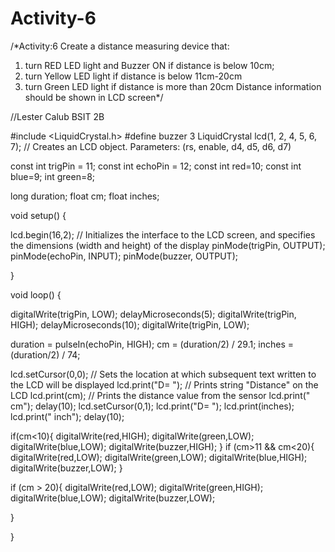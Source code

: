 # Activity-6
/*Activity:6
Create a distance measuring device that:
1. turn RED LED light and Buzzer ON if distance is below 10cm;
2. turn Yellow LED light if distance is below 11cm-20cm
3. turn Green LED light if distance is more than 20cm
Distance information should be shown in LCD screen*/

//Lester Calub BSIT 2B

#include <LiquidCrystal.h> 
#define buzzer 3
LiquidCrystal lcd(1, 2, 4, 5, 6, 7); // Creates an LCD object. Parameters: (rs, enable, d4, d5, d6, d7)

const int trigPin = 11;
const int echoPin = 12;
const int red=10;
const int blue=9;
int green=8;

long duration;
float cm;
float inches;

void setup() {
  
lcd.begin(16,2); // Initializes the interface to the LCD screen, and specifies the dimensions (width and height) of the display
pinMode(trigPin, OUTPUT);
pinMode(echoPin, INPUT);
pinMode(buzzer, OUTPUT);

}

void loop() {
  
digitalWrite(trigPin, LOW);
delayMicroseconds(5);
digitalWrite(trigPin, HIGH);
delayMicroseconds(10);
digitalWrite(trigPin, LOW);

duration = pulseIn(echoPin, HIGH);
cm = (duration/2) / 29.1;
inches = (duration/2) / 74;

lcd.setCursor(0,0); // Sets the location at which subsequent text written to the LCD will be displayed
lcd.print("D= "); // Prints string "Distance" on the LCD
lcd.print(cm); // Prints the distance value from the sensor
lcd.print(" cm");
delay(10);
lcd.setCursor(0,1);
lcd.print("D= ");
lcd.print(inches);
lcd.print(" inch");
delay(10);

  
  if(cm<10){
    digitalWrite(red,HIGH);
    digitalWrite(green,LOW);
    digitalWrite(blue,LOW);
    digitalWrite(buzzer,HIGH);
  }
   if (cm>11 && cm<20){
    digitalWrite(red,LOW);
    digitalWrite(green,LOW);
    digitalWrite(blue,HIGH); 
     digitalWrite(buzzer,LOW);
  }
  
  if (cm > 20){
    digitalWrite(red,LOW);
    digitalWrite(green,HIGH);
    digitalWrite(blue,LOW);
    digitalWrite(buzzer,LOW);
 
  
  
  }
 
}

